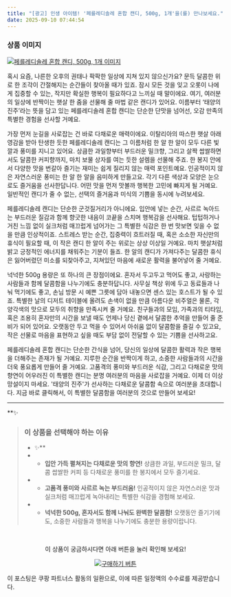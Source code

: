 ```yaml
---
title: "[광고] 인생 아이템! '페를레디솔레 혼합 캔디, 500g, 1개'을(를) 만나보세요."
date: 2025-09-10 07:44:54
---
```

### 상품 이미지
[![페를레디솔레 혼합 캔디, 500g, 1개 이미지](https://ads-partners.coupang.com/image1/UVrl0Q4uDd8pgHXrUfgszofQ2MNg2QPseFwwdLmc4rC3auIOcYnnXDjhtkLZtpGAs3_jCEUE_Wn6LAzUN1xBhkVcsXsfOynYg9sxiRj633q3rDzjLIOxXOZrM-ArzNAmAbmv7WiaF1CVPaXFA4lGzAaCcx5r8uI4jdjTPAgVkFAsuTbuClWCgRoAopvJuOzk9-SCMRHLrnQiyRFZLWTvWrAoZIN9xZL_WqFA8I7S05-XG_S6ucil4XT8KH9nvD4CdXOP9TXkoa8n0HbKSUuBypjOvqwXQ3wC-Q==)](https://link.coupang.com/re/AFFSDP?lptag=AF8916626&pageKey=175338614&itemId=25492069871&vendorItemId=91293731129&traceid=V0-153-725cadb15f6309ab&clickBeacon=fcb51da0-8e19-11f0-82e8-4c19982c2901%7E3&requestid=20250910164431336185148601&token=31850C%7CMIXED)

혹시 요즘, 나른한 오후의 권태나 팍팍한 일상에 지쳐 있지 않으신가요? 문득 달콤한 위로 한 조각이 간절해지는 순간들이 찾아올 때가 있죠. 잠시 모든 것을 잊고 오롯이 나에게 집중할 수 있는, 작지만 확실한 행복이 필요하다고 느끼실 때 말이에요. 여기, 여러분의 일상에 반짝이는 햇살 한 줌을 선물해 줄 마법 같은 캔디가 있어요. 이름부터 ‘태양의 진주’라는 뜻을 담고 있는 페를레디솔레 혼합 캔디는 단순한 단맛을 넘어선, 오감 만족의 특별한 경험을 선사할 거예요.

가장 먼저 눈길을 사로잡는 건 바로 다채로운 매력이에요. 이탈리아의 따스한 햇살 아래 영감을 받아 탄생한 듯한 페를레디솔레 캔디는 그 이름처럼 한 알 한 알이 모두 다른 빛깔과 풍미를 지니고 있어요. 상큼한 과일향부터 부드러운 밀크향, 그리고 살짝 쌉쌀하면서도 달콤한 커피향까지, 마치 보물 상자를 여는 듯한 설렘을 선물해 주죠. 한 봉지 안에서 다양한 맛을 번갈아 즐기는 재미는 쉽게 질리지 않는 매력 포인트예요. 인공적이지 않은 자연스러운 풍미는 한 알 한 알을 음미하게 만들고요. 각기 다른 색상과 모양은 눈으로도 즐거움을 선사한답니다. 어떤 맛을 먼저 맛볼까 행복한 고민에 빠지게 될 거예요. 일반적인 캔디가 줄 수 없는, 선택의 즐거움과 미식의 기쁨을 동시에 누려보세요.

페를레디솔레 캔디는 단순한 군것질거리가 아니에요. 입안에 넣는 순간, 사르르 녹아드는 부드러운 질감과 함께 향긋한 내음이 코끝을 스치며 행복감을 선사해요. 텁텁하거나 거친 느낌 없이 실크처럼 매끄럽게 넘어가는 그 특별한 식감은 한 번 맛보면 잊을 수 없을 만큼 인상적이죠. 스트레스 받는 순간, 집중력이 흐트러질 때, 혹은 소소한 자신만의 휴식이 필요할 때, 이 작은 캔디 한 알이 주는 위로는 상상 이상일 거예요. 마치 햇살처럼 밝고 긍정적인 에너지를 채워주는 기분이 들죠. 한 알의 캔디가 가져다주는 달콤한 휴식은 잃어버렸던 미소를 되찾아주고, 지쳐있던 마음에 새로운 활력을 불어넣어 줄 거예요.

넉넉한 500g 용량은 또 하나의 큰 장점이에요. 혼자서 두고두고 먹어도 좋고, 사랑하는 사람들과 함께 달콤함을 나누기에도 충분하답니다. 사무실 책상 위에 두고 동료들과 나눠 먹기에도 좋고, 손님 방문 시 예쁜 그릇에 담아 내놓으면 센스 있는 호스트가 될 수 있죠. 특별한 날의 디저트 테이블에 올려도 손색이 없을 만큼 아름다운 비주얼은 물론, 각양각색의 맛으로 모두의 취향을 만족시켜 줄 거예요. 친구들과의 모임, 가족과의 티타임, 혹은 조용히 혼자만의 시간을 보낼 때도 언제나 당신 곁에서 달콤한 추억을 만들어 줄 준비가 되어 있어요. 오랫동안 두고 먹을 수 있어서 아쉬움 없이 달콤함을 즐길 수 있고요, 작은 선물로 마음을 표현하고 싶을 때도 부담 없이 전달할 수 있는 기쁨을 선사하고요.

페를레디솔레 혼합 캔디는 단순한 간식을 넘어, 당신의 일상에 달콤한 활력과 작은 행복을 더해주는 존재가 될 거예요. 지루한 순간을 반짝이게 하고, 소중한 사람들과의 시간을 더욱 풍요롭게 만들어 줄 거예요. 고품격의 풍미와 부드러운 식감, 그리고 다채로운 맛의 향연이 어우러진 이 특별한 캔디는 분명 여러분의 마음을 사로잡을 거예요. 이제 더 이상 망설이지 마세요. '태양의 진주'가 선사하는 다채로운 달콤함 속으로 여러분을 초대합니다. 지금 바로 클릭해서, 이 특별한 달콤함을 여러분의 것으로 만들어 보세요!

---

**✨


> ### 이 상품을 선택해야 하는 이유
> - ✨**
> - *   **입안 가득 펼쳐지는 다채로운 맛의 향연!** 상큼한 과일, 부드러운 밀크, 달콤 쌉쌀한 커피 등 다채로운 풍미를 한 봉지에서 모두 즐기세요.
> - *   **고품격 풍미와 사르르 녹는 부드러움!** 인공적이지 않은 자연스러운 맛과 실크처럼 매끄럽게 녹아내리는 특별한 식감을 경험해 보세요.
> - *   **넉넉한 500g, 혼자서도 함께 나눠도 완벽한 달콤함!** 오랫동안 즐기기에도, 소중한 사람들과 행복을 나누기에도 충분한 용량이랍니다.


<br>

<div align="center">
  <p>이 상품이 궁금하시다면 아래 버튼을 눌러 확인해 보세요!</p>
  <a href="https://link.coupang.com/re/AFFSDP?lptag=AF8916626&pageKey=175338614&itemId=25492069871&vendorItemId=91293731129&traceid=V0-153-725cadb15f6309ab&clickBeacon=fcb51da0-8e19-11f0-82e8-4c19982c2901%7E3&requestid=20250910164431336185148601&token=31850C%7CMIXED" target="_blank">
    <img src="https://img.shields.io/badge/지금 바로 구매하기-FF5722?style=for-the-badge&logo=coupa&logoColor=white" alt="구매하기 버튼">
  </a>
</div>

이 포스팅은 쿠팡 파트너스 활동의 일환으로, 이에 따른 일정액의 수수료를 제공받습니다.
